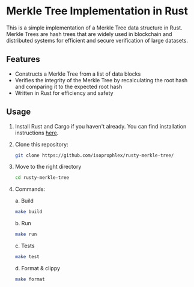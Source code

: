 # Merkle Tree Implementation in Rust

This is a simple implementation of a Merkle Tree data structure in Rust. Merkle Trees are hash trees that are widely used in blockchain and distributed systems for efficient and secure verification of large datasets.

## Features

- Constructs a Merkle Tree from a list of data blocks
- Verifies the integrity of the Merkle Tree by recalculating the root hash and comparing it to the expected root hash
- Written in Rust for efficiency and safety

## Usage

1. Install Rust and Cargo if you haven't already. You can find installation instructions [here](https://www.rust-lang.org/tools/install).

2. Clone this repository:

   ```bash
   git clone https://github.com/isoprophlex/rusty-merkle-tree/

3. Move to the right directory
    ```bash
   cd rusty-merkle-tree
    
4. Commands:
   
   a. Build
      ```sh
      make build 
      ```
   b. Run
      ```sh
      make run 
      ```
      
   c. Tests
      ```sh
      make test 
      ```
      
   d. Format & clippy
      ```sh
      make format 
      ```
   
